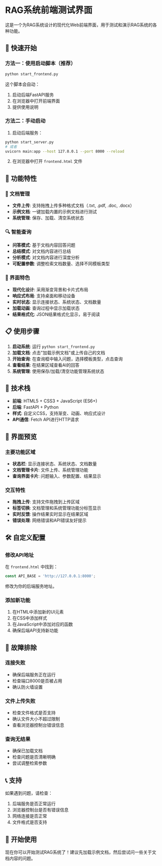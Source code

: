 # RAG系统前端测试界面

这是一个为RAG系统设计的现代化Web前端界面，用于测试和演示RAG系统的各种功能。

## 🚀 快速开始

### 方法一：使用启动脚本（推荐）
```bash
python start_frontend.py
```

这个脚本会自动：
1. 启动后端FastAPI服务
2. 在浏览器中打开前端界面
3. 提供使用说明

### 方法二：手动启动
1. 启动后端服务：
```bash
python start_server.py
# 或者
uvicorn main:app --host 127.0.0.1 --port 8000 --reload
```

2. 在浏览器中打开 `frontend.html` 文件

## 🎯 功能特性

### 📁 文档管理
- **文件上传**: 支持拖拽上传多种格式文档（.txt, .pdf, .doc, .docx）
- **示例文档**: 一键加载内置的示例文档进行测试
- **系统管理**: 保存、加载、清空系统状态

### 🔍 智能查询
- **问答模式**: 基于文档内容回答问题
- **总结模式**: 对文档内容进行总结
- **分析模式**: 对文档内容进行深度分析
- **可配置参数**: 调整检索文档数量、选择不同模板类型

### 🎨 界面特色
- **现代化设计**: 采用渐变背景和卡片式布局
- **响应式布局**: 支持桌面和移动设备
- **实时状态**: 显示连接状态、系统状态、文档数量
- **加载动画**: 查询过程中显示加载状态
- **结果格式化**: JSON结果格式化显示，易于阅读

## 📋 使用步骤

1. **启动系统**: 运行 `python start_frontend.py`
2. **加载文档**: 点击"加载示例文档"或上传自己的文档
3. **开始查询**: 在查询框中输入问题，选择模板类型，点击查询
4. **查看结果**: 在结果区域查看AI的回答
5. **系统管理**: 使用保存/加载/清空功能管理系统状态

## 🔧 技术栈

- **前端**: HTML5 + CSS3 + JavaScript (ES6+)
- **后端**: FastAPI + Python
- **样式**: 自定义CSS，支持渐变、动画、响应式设计
- **API通信**: Fetch API进行HTTP请求

## 📱 界面预览

### 主要功能区域
- **状态栏**: 显示连接状态、系统状态、文档数量
- **文档管理卡片**: 文件上传、系统管理功能
- **查询界面卡片**: 问题输入、参数配置、结果显示

### 交互特性
- **拖拽上传**: 支持文件拖拽到上传区域
- **标签切换**: 文档管理和系统管理功能分标签显示
- **实时反馈**: 操作结果实时显示在结果区域
- **错误处理**: 网络错误和API错误友好提示

## 🛠️ 自定义配置

### 修改API地址
在 `frontend.html` 中找到：
```javascript
const API_BASE = 'http://127.0.0.1:8000';
```
修改为你的后端服务地址。

### 添加新功能
1. 在HTML中添加新的UI元素
2. 在CSS中添加样式
3. 在JavaScript中添加对应的函数
4. 确保后端API支持新功能

## 🐛 故障排除

### 连接失败
- 确保后端服务正在运行
- 检查端口8000是否被占用
- 确认防火墙设置

### 文件上传失败
- 检查文件格式是否支持
- 确认文件大小不超过限制
- 查看浏览器控制台错误信息

### 查询无结果
- 确保已加载文档
- 检查问题是否清晰明确
- 尝试调整检索参数

## 📞 支持

如果遇到问题，请检查：
1. 后端服务是否正常运行
2. 浏览器控制台是否有错误信息
3. 网络连接是否正常
4. 文件格式是否支持

## 🎉 开始使用

现在你可以开始测试RAG系统了！建议先加载示例文档，然后尝试问一些关于文档内容的问题。
